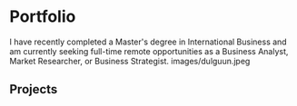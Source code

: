  # Portfolio
I have recently completed a Master's degree in International Business and am currently seeking full-time remote opportunities as a Business Analyst, Market Researcher, or Business Strategist.
images/dulguun.jpeg
## Projects


